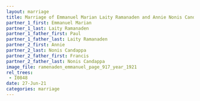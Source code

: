 ```yaml
---
layout: marriage
title: Marriage of Emmanuel Marian Laity Ramanaden and Annie Nonis Candappa
partner_1_first: Emmanuel Marian
partner_1_last: Laity Ramanaden
partner_1_father_first: Paul
partner_1_father_last: Laity Ramanaden
partner_2_first: Annie
partner_2_last: Nonis Candappa
partner_2_father_first: Francis
partner_2_father_last: Nonis Candappa
image_file: ramenaden_emmanuel_page_917_year_1921
rel_trees:
 - I0848
date: 27-Jun-21
categories: marriage
---
```


